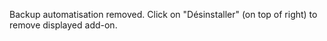 Backup automatisation removed. Click on "Désinstaller" (on top of right) to remove displayed add-on.
